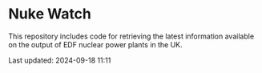 # Nuke Watch

This repository includes code for retrieving the latest information available on the output of EDF nuclear power plants in the UK.

Last updated: 2024-09-18 11:11